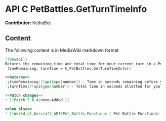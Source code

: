 # API C PetBattles.GetTurnTimeInfo

**Contributor:** KethoBot

## Content

The following content is in MediaWiki markdown format:

```mediawiki
{{wowapi}}
Returns the remaining time and total time for your current turn in a PvP pet battle.
 timeRemaining, turnTime = C_PetBattles.GetTurnTimeInfo()

==Returns==
:;timeRemaining:{{apitype|number}} - Time in seconds remaining before you are forced to pass your turn
:;turnTime:{{apitype|number}} - Total time in seconds allotted for you to choose an ability

==Patch changes==
* {{Patch 5.0.4|note=Added.}}

==See also==
* [[World_of_Warcraft_API#Pet_Battle_Functions | Pet Battle Functions]]
```